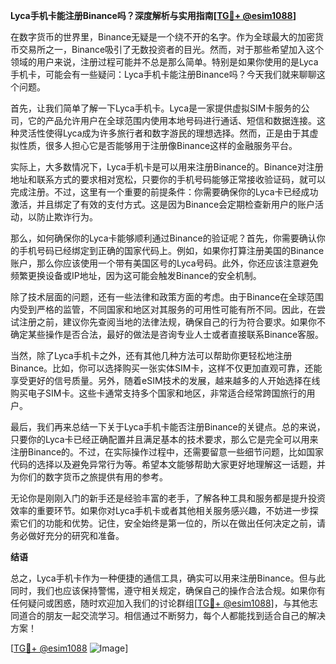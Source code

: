 **Lyca手机卡能注册Binance吗？深度解析与实用指南[[TG💪+ @esim1088](https://t.me/s/esim1088)]**

在数字货币的世界里，Binance无疑是一个绕不开的名字。作为全球最大的加密货币交易所之一，Binance吸引了无数投资者的目光。然而，对于那些希望加入这个领域的用户来说，注册过程可能并不总是那么简单。特别是如果你使用的是Lyca手机卡，可能会有一些疑问：Lyca手机卡能注册Binance吗？今天我们就来聊聊这个问题。

首先，让我们简单了解一下Lyca手机卡。Lyca是一家提供虚拟SIM卡服务的公司，它的产品允许用户在全球范围内使用本地号码进行通话、短信和数据连接。这种灵活性使得Lyca成为许多旅行者和数字游民的理想选择。然而，正是由于其虚拟性质，很多人担心它是否能够用于注册像Binance这样的金融服务平台。

实际上，大多数情况下，Lyca手机卡是可以用来注册Binance的。Binance对注册地址和联系方式的要求相对宽松，只要你的手机号码能够正常接收验证码，就可以完成注册。不过，这里有一个重要的前提条件：你需要确保你的Lyca卡已经成功激活，并且绑定了有效的支付方式。这是因为Binance会定期检查新用户的账户活动，以防止欺诈行为。

那么，如何确保你的Lyca卡能够顺利通过Binance的验证呢？首先，你需要确认你的手机号码已经绑定到正确的国家代码上。例如，如果你打算注册美国的Binance账户，那么你应该使用一个带有美国区号的Lyca号码。此外，你还应该注意避免频繁更换设备或IP地址，因为这可能会触发Binance的安全机制。

除了技术层面的问题，还有一些法律和政策方面的考虑。由于Binance在全球范围内受到严格的监管，不同国家和地区对其服务的可用性可能有所不同。因此，在尝试注册之前，建议你先查阅当地的法律法规，确保自己的行为符合要求。如果你不确定某些操作是否合法，最好的做法是咨询专业人士或者直接联系Binance客服。

当然，除了Lyca手机卡之外，还有其他几种方法可以帮助你更轻松地注册Binance。比如，你可以选择购买一张实体SIM卡，这样不仅更加直观可靠，还能享受更好的信号质量。另外，随着eSIM技术的发展，越来越多的人开始选择在线购买电子SIM卡。这些卡通常支持多个国家和地区，非常适合经常跨国旅行的用户。

最后，我们再来总结一下关于Lyca手机卡能否注册Binance的关键点。总的来说，只要你的Lyca卡已经正确配置并且满足基本的技术要求，那么它是完全可以用来注册Binance的。不过，在实际操作过程中，还需要留意一些细节问题，比如国家代码的选择以及避免异常行为等。希望本文能够帮助大家更好地理解这一话题，并为你们的数字货币之旅提供有用的参考。

无论你是刚刚入门的新手还是经验丰富的老手，了解各种工具和服务都是提升投资效率的重要环节。如果你对Lyca手机卡或者其他相关服务感兴趣，不妨进一步探索它们的功能和优势。记住，安全始终是第一位的，所以在做出任何决定之前，请务必做好充分的研究和准备。

**结语**

总之，Lyca手机卡作为一种便捷的通信工具，确实可以用来注册Binance。但与此同时，我们也应该保持警惕，遵守相关规定，确保自己的操作合法合规。如果你有任何疑问或困惑，随时欢迎加入我们的讨论群组[[TG💪+ @esim1088](https://t.me/s/esim1088)]，与其他志同道合的朋友一起交流学习。相信通过不断努力，每个人都能找到适合自己的解决方案！

[[TG💪+ @esim1088](https://t.me/s/esim1088) ![Image](https://i.postimg.cc/4NQfJmqS/Snipaste-2025-05-13-00-14-12.png)]